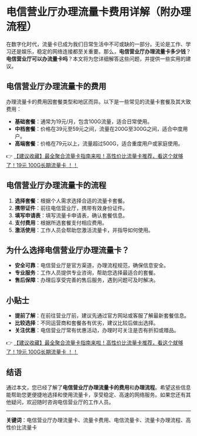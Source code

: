 # 电信营业厅办理流量卡费用详解（附办理流程）

在数字化时代，流量卡已成为我们日常生活中不可或缺的一部分。无论是工作、学习还是娱乐，稳定的网络连接都至关重要。那么，**电信营业厅办理流量卡多少钱**？**电信营业厅可以办流量卡吗**？本文将为您详细解答这些问题，并提供一些实用的建议。

## 电信营业厅办理流量卡的费用

办理流量卡的费用因套餐类型和地区而异。以下是一些常见的流量卡套餐及其大致费用：

- **基础套餐**：通常为19元/月，包含100G流量，适合日常使用。
- **中档套餐**：价格在39元至59元之间，流量在200G至300G之间，适合中度用户。
- **高端套餐**：价格在79元以上，流量超过500G，适合重度用户或家庭使用。

👉 [【建议收藏】最全聚合流量卡指南来啦！高性价比流量卡推荐，看这个就够了！19元 100G长期流量卡 ！！](https://bit.ly/Liuliangka)

## 电信营业厅办理流量卡的流程

1. **选择套餐**：根据个人需求选择合适的流量卡套餐。
2. **携带证件**：前往电信营业厅，携带有效身份证件。
3. **填写申请表**：填写流量卡申请表，确认套餐信息。
4. **支付费用**：根据所选套餐支付相应费用。
5. **激活使用**：工作人员会帮助您激活流量卡，并指导如何使用。

## 为什么选择电信营业厅办理流量卡？

- **安全可靠**：电信营业厅是官方渠道，办理流程规范，确保信息安全。
- **专业服务**：工作人员提供专业咨询，帮助您选择最适合的套餐。
- **售后保障**：办理后享受完善的售后服务，遇到问题可及时解决。

## 小贴士

- **提前了解**：在前往营业厅前，建议先通过官方网站或客服了解最新套餐信息。
- **比较选择**：不同运营商和套餐各有优劣，建议比较后做出选择。
- **关注优惠**：电信营业厅常有优惠活动，办理时可关注是否有折扣或赠品。

👉 [【建议收藏】最全聚合流量卡指南来啦！高性价比流量卡推荐，看这个就够了！19元 100G长期流量卡 ！！](https://bit.ly/Liuliangka)

## 结语

通过本文，您已经了解了**电信营业厅办理流量卡的费用**和**办理流程**。希望这些信息能帮助您更便捷地选择和使用流量卡，享受稳定、高速的网络服务。如果您还有其他疑问，欢迎随时咨询电信营业厅的工作人员。

---

**关键词**：电信营业厅办理流量卡、流量卡费用、电信流量卡、流量卡办理流程、高性价比流量卡